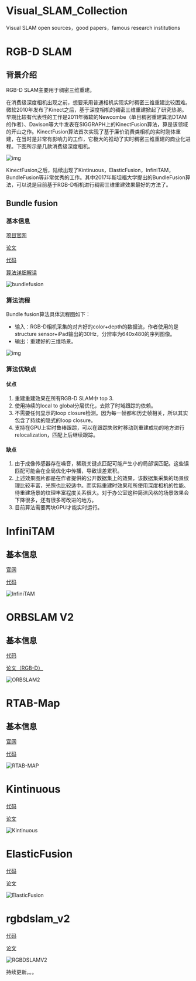 # Visual_SLAM_Collection
Visual SLAM open sources，good papers，famous research institutions


# RGB-D SLAM

## 背景介绍

RGB-D SLAM主要用于稠密三维重建。

在消费级深度相机出现之前，想要采用普通相机实现实时稠密三维重建比较困难。微软2010年发布了Kinect之后，基于深度相机的稠密三维重建掀起了研究热潮。早期比较有代表性的工作是2011年微软的Newcombe（单目稠密重建算法DTAM 的作者）、Davison等大牛发表在SIGGRAPH上的KinectFusion算法，算是该领域的开山之作。KinectFusion算法首次实现了基于廉价消费类相机的实时刚体重建，在当时是非常有影响力的工作，它极大的推动了实时稠密三维重建的商业化进程。下图所示是几款消费级深度相机。

![img](https://mmbiz.qpic.cn/mmbiz_png/rqpicxXx8cNnYjbuicGEZ7HsrTEat60VPR2PkYmMCEJouUTwZ0PrD1mXRHYV1e1sndA74dSvZY6xHP8ibpjWUok2g/640?wx_fmt=png&tp=webp&wxfrom=5&wx_lazy=1&wx_co=1)

KinectFusion之后，陆续出现了Kintinuous，ElasticFusion，InfiniTAM，BundleFusion等非常优秀的工作。其中2017年斯坦福大学提出的BundleFusion算法，可以说是目前基于RGB-D相机进行稠密三维重建效果最好的方法了。

## Bundle fusion

### 基本信息

[项目官网](http://graphics.stanford.edu/projects/bundlefusion/)

[论文](https://arxiv.org/pdf/1604.01093.pdf)

[代码](https://github.com/niessner/BundleFusion)

[算法详细解读](https://mp.weixin.qq.com/s?__biz=MzIxOTczOTM4NA==&mid=2247485487&idx=1&sn=068e04d652578deb55e93b1a32fa9a21&chksm=97d7edb8a0a064ae265e9beb0f337f36fd3470a14ce97701cb16710608e0f1899c3d03b196ff&scene=21#wechat_redirect)

![bundlefusion](https://github.com/electech6/Visual_SLAM_Collection/blob/master/bundlefusion.gif)

### 算法流程

Bundle fusion算法具体流程图如下：

- 输入：RGB-D相机采集的对齐好的color+depth的数据流，作者使用的是structure sensor+iPad输出的30Hz，分辨率为640x480的序列图像。
- 输出：重建好的三维场景。

![img](https://mmbiz.qpic.cn/mmbiz_png/rqpicxXx8cNnYjbuicGEZ7HsrTEat60VPRg6UNMSmb7wEXiaFr9nWnnzcubwyKt50cV85cO948a1eDJPs3LDeTPog/640?wx_fmt=png&tp=webp&wxfrom=5&wx_lazy=1&wx_co=1)

### 算法优缺点

#### 优点

1. 重建重建效果在所有RGB-D SLAM中 top 3.
2. 使用持续的local to global分层优化，去除了时域跟踪的依赖。
3. 不需要任何显示的loop closure检测。因为每一帧都和历史帧相关，所以其实包含了持续的隐式的loop closure。
4. 支持在GPU上实时鲁棒跟踪，可以在跟踪失败时移动到重建成功的地方进行relocalization，匹配上后继续跟踪。

#### 缺点

1. 由于成像传感器存在噪音，稀疏关键点匹配可能产生小的局部误匹配。这些误匹配可能会在全局优化中传播，导致误差累积。
2. 上述效果图片都是在作者提供的公开数据集上的效果，该数据集采集的场景纹理比较丰富，光照也比较适中。而实际重建时效果和所使用深度相机的性能、待重建场景的纹理丰富程度关系很大。对于办公室这种简洁风格的场景效果会下降很多，还有很多可改进的地方。
3. 目前算法需要两块GPU才能实时运行。

# InfiniTAM

## 基本信息

[官网](http://www.robots.ox.ac.uk/~victor/infinitam/)

[代码](https://github.com/victorprad/InfiniTAM)

![InfiniTAM](https://github.com/electech6/Visual_SLAM_Collection/blob/master/InfiniTAM.gif)

# ORBSLAM V2

## 基本信息

[代码](https://github.com/raulmur/ORB_SLAM2)

[论文（RGB-D）](https://128.84.21.199/pdf/1610.06475.pdf)

![ORBSLAM2](https://github.com/electech6/Visual_SLAM_Collection/blob/master/ORBSLAM2.gif)

# RTAB-Map

## 基本信息

[官网](http://introlab.github.io/rtabmap/)

[代码](https://github.com/introlab/rtabmap)

![RTAB-MAP](https://github.com/electech6/Visual_SLAM_Collection/blob/master/RTAB-MAP.gif)

# Kintinuous

[代码](https://github.com/mp3guy/Kintinuous)

[论文](http://thomaswhelan.ie/Whelan14ijrr.pdf)

![Kintinuous](https://github.com/electech6/Visual_SLAM_Collection/blob/master/Kintinuous.gif)

# ElasticFusion

[代码](https://github.com/mp3guy/ElasticFusion)

[论文](http://www.thomaswhelan.ie/Whelan16ijrr.pdf)

![ElasticFusion](https://github.com/electech6/Visual_SLAM_Collection/blob/master/ElasticFusion.gif)

# rgbdslam_v2

[代码](https://github.com/felixendres/rgbdslam_v2)

[论文](http://www2.informatik.uni-freiburg.de/~endres/files/publications/felix-endres-phd-thesis.pdf)

![RGBDSLAMV2](https://github.com/electech6/Visual_SLAM_Collection/blob/master/RGBDSLAMV2.png)

持续更新。。。



